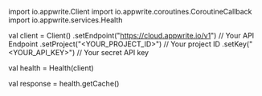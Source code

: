 import io.appwrite.Client
import io.appwrite.coroutines.CoroutineCallback
import io.appwrite.services.Health

val client = Client()
    .setEndpoint("https://cloud.appwrite.io/v1") // Your API Endpoint
    .setProject("&lt;YOUR_PROJECT_ID&gt;") // Your project ID
    .setKey("&lt;YOUR_API_KEY&gt;") // Your secret API key

val health = Health(client)

val response = health.getCache()
